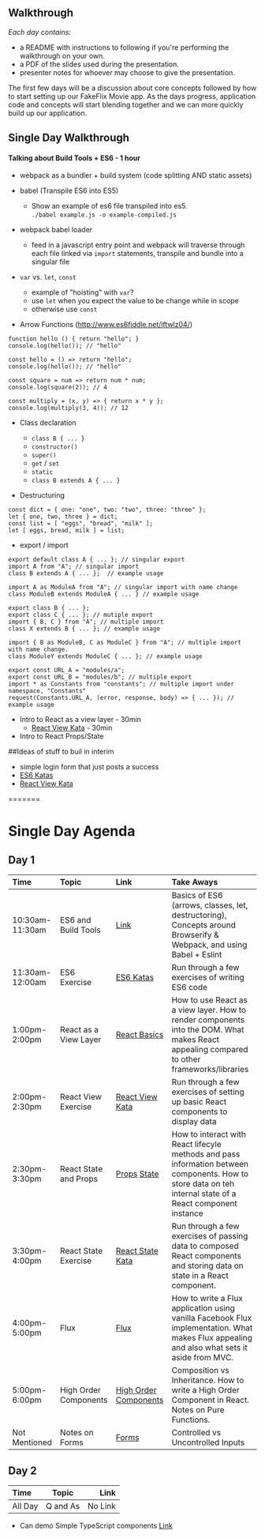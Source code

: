 ## Walkthrough

*Each day contains:*

* a README with instructions to following if you're performing the walkthrough on your own. 
* a PDF of the slides used during the presentation.
* presenter notes for whoever may choose to give the presentation.
 
The first few days will be a discussion about core concepts followed by how to start setting up our FakeFlix Movie app. As the days progress, application code and concepts will start blending together and we can more quickly build up our application.


## Single Day Walkthrough
#### Talking about Build Tools + ES6 - 1 hour

* webpack as a bundler + build system (code splitting AND static assets)
	
* babel (Transpile ES6 into ES5)
	* Show an example of es6 file transpiled into es5.  
 	`./babel example.js -o example-compiled.js`
* webpack babel loader
	* feed in a javascript entry point and webpack will traverse through each file linked via `import` statements, transpile and bundle into a singular file

* `var` vs. `let`, `const`
	* example of "hoisting" with `var`?
	* use `let` when you expect the value to be change while in scope
	* otherwise use `const`
	
* Arrow Functions  (http://www.es6fiddle.net/iftwlz04/)

```
function hello () { return "hello"; }
console.log(hello()); // "hello"
		
const hello = () => return "hello";
console.log(hello()); // "hello"
		
const square = num => return num * num;
console.log(square(2)); // 4
		
const multiply = (x, y) => { return x * y };
console.log(multiply(3, 4)); // 12
```

* Class declaration
	* `class B { ... }`
	* `constructor()`
	* `super()`
	* `get` / `set`
	* `static`
	* `class B extends A { ... }`
	
* Destructuring	 

```
const dict = { one: "one", two: "two", three: "three" };
let { one, two, three } = dict;
const list = [ "eggs", "bread", "milk" ];
let [ eggs, bread, milk ] = list;
```
	
* export / import 

```
export default class A { ... }; // singular export
import A from "A"; // singular import
class B extends A { ... };  // example usage
		
import A as ModuleA from "A"; // singular import with name change
class ModuleB extends ModuleA { ... } // example usage
  
export class B { ... }; 				
export class C { ... }; // mutiple export
import { B, C } from "A"; // multiple import
class X extends B { ... }; // example usage
		
import { B as ModuleB, C as ModuleC } from "A"; // multiple import with name change.
class ModuleY extends ModuleC { ... }; // example usage	

export const URL_A = "modules/a";   
export const URL_B = "modules/b"; // multiple export
import * as Constants from "constants"; // multiple import under namespace, "Constants"
request(Constants.URL_A, (error, response, body) => { ... }); // example usage
```

* Intro to React as a view layer - 30min
  * [React View Kata][React View Kata] - 30min
* Intro to React Props/State


##Ideas of stuff to buil in interim  

* simple login form that just posts a success
* [ES6 Katas](http://codepen.io/westeezy/pen/EVvJQJ?editors=001)
* [React View Kata](http://codepen.io/westeezy/pen/RWLoPp?editors=001)

=======

Single Day Agenda
====================

Day 1
---------------------

| Time  | Topic  | Link | Take Aways |
| :------------ | :---------------| :-----| :--------------- |
| 10:30am-11:30am | ES6 and Build Tools | [Link][Day0] | Basics of ES6 (arrows, classes, let, destructoring), Concepts around Browserify & Webpack, and using Babel + Eslint |
| 11:30am-12:00am | ES6 Exercise | [ES6 Katas][ES6 Katas] | Run through a few exercises of writing ES6 code |
| 1:00pm-2:00pm | React as a View Layer | [React Basics][Day1] | How to use React as a view layer. How to render components into the DOM. What makes React appealing compared to other frameworks/libraries |
| 2:00pm-2:30pm | React View Exercise | [React View Kata][React View Kata] | Run through a few exercises of setting up basic React components to display data |
| 2:30pm-3:30pm | React State and Props | [Props][Day2] [State][Day3] | How to interact with React lifecyle methods and pass information between components. How to store data on teh internal state of a React component instance |
| 3:30pm-4:00pm | React State Exercise | [React State Kata][React State Kata] | Run through a few exercises of passing data to composed React components and storing data on state in a React component. |
| 4:00pm-5:00pm | Flux | [Flux][Day5] | How to write a Flux application using vanilla Facebook Flux implementation. What makes Flux appealing and also what sets it aside from MVC. |
| 5:00pm-6:00pm | High Order Components | [High Order Components ][Day6] | Composition vs Inheritance. How to write a High Order Component in React. Notes on Pure Functions. |
| Not Mentioned | Notes on Forms | [Forms][Day4] | Controlled vs Uncontrolled Inputs |

Day 2 
---------------------
| Time  | Topic  | Link |
| :------------ |:---------------:| -----:|
| All Day | Q and As | No Link |

* Can demo Simple TypeScript components [Link][TypeScript]

[ES6 Katas]: http://codepen.io/westeezy/pen/EVvJQJ?editors=001
[React View Kata]: http://codepen.io/westeezy/pen/RWLoPp?editors=001
[React State Kata]: http://codepen.io/westeezy/pen/Qjqddw

[Day0]: https://github.com/westeezy/ReactJS-Bootcamp/blob/master/walkthroughs/day0/
[Day1]: https://github.com/westeezy/ReactJS-Bootcamp/blob/master/walkthroughs/day1/
[Day2]: https://github.com/westeezy/ReactJS-Bootcamp/blob/master/walkthroughs/day2/
[Day3]: https://github.com/westeezy/ReactJS-Bootcamp/blob/master/walkthroughs/day3/
[Day4]: https://github.com/westeezy/ReactJS-Bootcamp/blob/master/walkthroughs/day4/
[Day5]: https://github.com/westeezy/ReactJS-Bootcamp/blob/master/walkthroughs/day5/
[Day6]: https://github.com/westeezy/ReactJS-Bootcamp/blob/master/walkthroughs/day6/
[TypeScript]: https://github.com/westeezy/ReactJS-Bootcamp/tree/typescript

